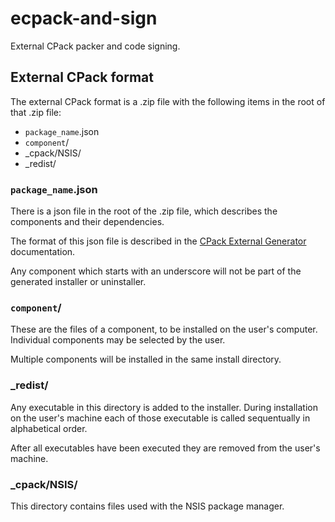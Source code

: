 ecpack-and-sign
===============
External CPack packer and code signing.

External CPack format
---------------------
The external CPack format is a .zip file with the following items in the root of that .zip file:

 - `package_name`.json
 - `component`/
 - \_cpack/NSIS/
 - \_redist/

### `package_name`.json
There is a json file in the root of the .zip file, which describes the components and
their dependencies.

The format of this json file is described in the [CPack External Generator] documentation.

Any component which starts with an underscore will not be part of the generated installer or
uninstaller.

[CPack External Generator]: https://cmake.org/cmake/help/latest/cpack_gen/external.html

### `component`/
These are the files of a component, to be installed on the user's computer.
Individual components may be selected by the user.

Multiple components will be installed in the same install directory.

### \_redist/
Any executable in this directory is added to the installer. During installation
on the user's machine each of those executable is called sequentually in alphabetical order.

After all executables have been executed they are removed from the user's machine.

### \_cpack/NSIS/
This directory contains files used with the NSIS package manager.
